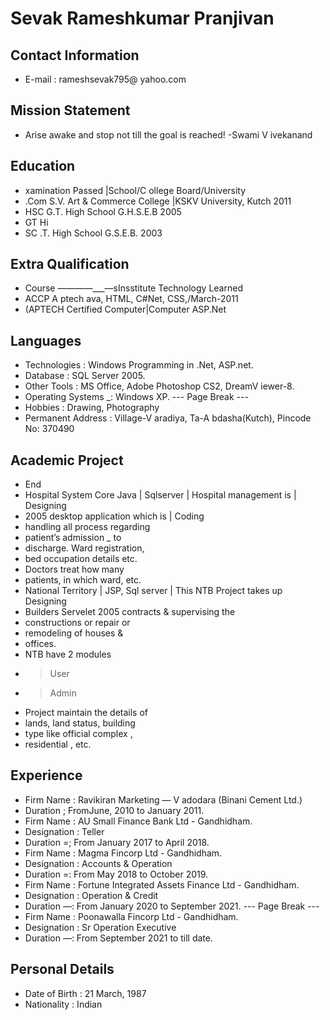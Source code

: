 # Sevak Rameshkumar Pranjivan

## Contact Information

* E-mail : rameshsevak795@ yahoo.com


## Mission Statement 

* Arise awake and stop not till the goal is reached!
-Swami V ivekanand


## Education

* xamination Passed |School/C ollege Board/University
* .Com S.V. Art & Commerce College |KSKV University, Kutch 2011
* HSC G.T. High School G.H.S.E.B 2005
* GT Hi
* SC .T. High School G.S.E.B. 2003


## Extra Qualification

* Course ————___—sInsstitute Technology Learned
* ACCP A ptech ava, HTML, C#Net, CSS,/March-2011
* (APTECH Certified Computer|Computer ASP.Net


## Languages

* Technologies : Windows Programming in .Net, ASP.net.
* Database : SQL Server 2005.
* Other Tools : MS Office, Adobe Photoshop CS2, DreamV iewer-8.
* Operating Systems _: Windows XP.
--- Page Break ---
* Hobbies : Drawing, Photography
* Permanent Address : Village-V aradiya, Ta-A bdasha(Kutch), Pincode No: 370490


## Academic Project

* End
* Hospital System Core Java | Sqlserver | Hospital management is | Designing
* 2005 desktop application which is | Coding
* handling all process regarding
* patient’s admission _ to
* discharge. Ward registration,
* bed occupation details etc.
* Doctors treat how many
* patients, in which ward, etc.
* National Territory | JSP, Sql server | This NTB Project takes up Designing
* Builders Servelet 2005 contracts & supervising the
* constructions or repair or
* remodeling of houses &
* offices.
* NTB have 2 modules
* > User
* > Admin
* Project maintain the details of
* lands, land status, building
* type like official complex ,
* residential , etc.


## Experience

* Firm Name : Ravikiran Marketing — V adodara (Binani Cement Ltd.)
* Duration  ; FromJune, 2010 to January 2011.
* Firm Name : AU Small Finance Bank Ltd - Gandhidham.
* Designation : Teller
* Duration =; From January 2017 to April 2018.
* Firm Name : Magma Fincorp Ltd - Gandhidham.
* Designation : Accounts & Operation
* Duration =: From May 2018 to October 2019.
* Firm Name : Fortune Integrated Assets Finance Ltd - Gandhidham.
* Designation : Operation & Credit
* Duration —: From January 2020 to September 2021.
--- Page Break ---
* Firm Name : Poonawalla Fincorp Ltd - Gandhidham.
* Designation : Sr Operation Executive
* Duration —: From September 2021 to till date.


## Personal Details

* Date of Birth : 21 March, 1987
* Nationality : Indian

